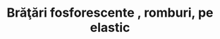 ---
layout: post
title: "Brăţări fosforescente , romburi, pe elastic"
description: "Brăţări fosforescente , romburi, pe elastic."
img: "/assets/img/bratari-fosforescente-romburi-pe-elastic-1.jpg"
img2: "/assets/img/bratari-fosforescente-romburi-pe-elastic-2.jpg"
colors: "diverse"
price: "8.00 RON /buc"
vertical: true
---